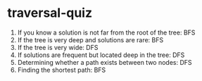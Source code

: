 # traversal-quiz

1. If you know a solution is not far from the root of the tree: BFS
2. If the tree is very deep and solutions are rare: BFS
3. If the tree is very wide: DFS
4. If solutions are frequent but located deep in the tree: DFS
5. Determining whether a path exists between two nodes: DFS
6. Finding the shortest path: BFS
